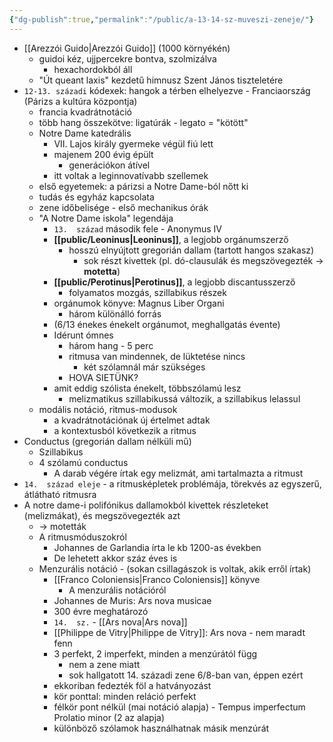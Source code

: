 ```yaml
---
{"dg-publish":true,"permalink":"/public/a-13-14-sz-muveszi-zeneje/"}
---
```


-   [[Arezzói Guido\|Arezzói Guido]] (1000 környékén)
    -   guidoi kéz, ujjpercekre bontva, szolmizálva
        -   hexachordokból áll
    -   "Út queant laxis" kezdetű himnusz Szent János tiszteletére
-   `12-13. századi` kódexek: hangok a térben elhelyezve - Franciaország (Párizs a kultúra központja)
    -   francia kvadrátnotáció
    -   több hang összekötve: ligatúrák - legato = "kötött"
    -   Notre Dame katedrális
        -   VII. Lajos király gyermeke végül fiú lett
        -   majenem 200 évig épült
            -   generációkon átível
        -   itt voltak a leginnovatívabb szellemek
    -   első egyetemek: a párizsi a Notre Dame-ból nőtt ki
    -   tudás és egyház kapcsolata
    -   zene időbelisége - első mechanikus órák
    -   "A Notre Dame iskola" legendája
        -   `13.  század` második fele - Anonymus IV
        -   **[[public/Leoninus\|Leoninus]]**, a legjobb orgánumszerző
            -   hosszú elnyújtott gregorián dallam (tartott hangos szakasz)
                -   sok részt kivettek (pl. dó-clausulák és megszövegezték → **motetta**)
        -   **[[public/Perotinus\|Perotinus]]**, a legjobb discantusszerző
            -   folyamatos mozgás, szillabikus részek
        -   orgánumok könyve: Magnus Liber Organi
            -   három különálló forrás
        -   (6/13 énekes énekelt orgánumot, meghallgatás évente)
        -   Idérunt ómnes
            -   három hang - 5 perc
            -   ritmusa van mindennek, de lüktetése nincs
                -   két szólamnál már szükséges
            -   HOVA SIETÜNK?
        -   amit eddig szólista énekelt, többszólamú lesz
            -   melizmatikus szillabikussá változik, a szillabikus lelassul
    -   modális notáció, ritmus-modusok
        -   a kvadrátnotációnak új értelmet adtak
        -   a kontextusból következik a ritmus
-   Conductus (gregorián dallam nélküli mű)
    -   Szillabikus
    -   4 szólamú conductus
        -   A darab végére írtak egy melizmát, ami tartalmazta a ritmust
-   `14.  század eleje` - a ritmusképletek problémája, törekvés az egyszerű, átlátható ritmusra
-   A notre dame-i polifónikus dallamokból kivettek részleteket (melizmákat), és megszövegezték azt
    -   -> motetták
    -   A ritmusmóduszokról
        -   Johannes de Garlandia írta le kb 1200-as években
        -   De lehetett akkor száz éves is
    -   Menzurális notáció - (sokan csillagászok is voltak, akik erről írtak)
        -   [[Franco Coloniensis\|Franco Coloniensis]] könyve
            -   A menzurális notációról
        -   Johannes de Muris: Ars nova musicae
        -   300 évre meghatározó
        -   `14.  sz.` - [[Ars nova\|Ars nova]]
        -   [[Philippe de Vitry\|Philippe de Vitry]]: Ars nova - nem maradt fenn
        -   3 perfekt, 2 imperfekt, minden a menzúrától függ
            -   nem a zene miatt
            -   sok hallgatott 14. századi zene 6/8-ban van, éppen ezért
        -   ekkoriban fedezték föl a hatványozást
        -   kör ponttal: minden reláció perfekt
        -   félkör pont nélkül (mai notáció alapja) - Tempus imperfectum Prolatio minor (2 az alapja)
        -   különböző szólamok használhatnak másik menzúrát